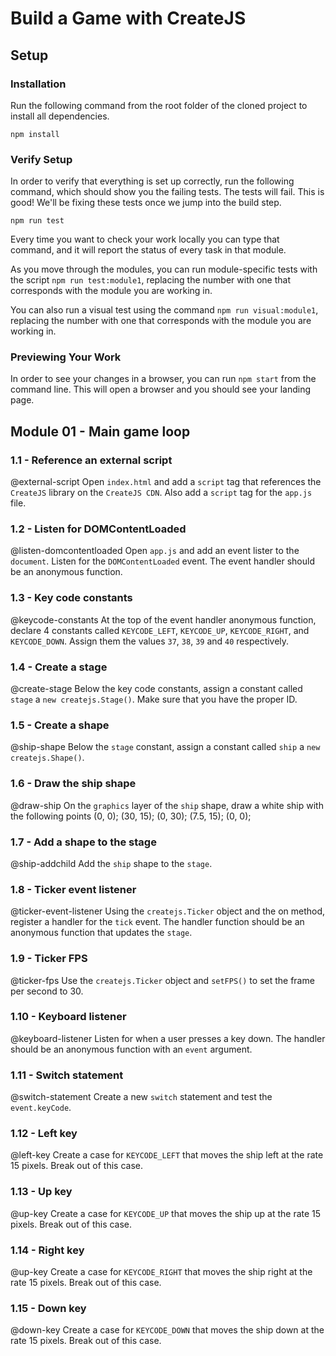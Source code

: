 # Build a Game with CreateJS

## Setup

### Installation

Run the following command from the root folder of the cloned project to install all dependencies.

`npm install`

### Verify Setup

In order to verify that everything is set up correctly, run the following command, which should show you the failing tests. The tests will fail. This is good! We'll be fixing these tests once we jump into the build step.

`npm run test`

Every time you want to check your work locally you can type that command, and it will report the status of every task in that module.

As you move through the modules, you can run module-specific tests with the script `npm run test:module1`, replacing the number with one that corresponds with the module you are working in.

You can also run a visual test using the command `npm run visual:module1`, replacing the number with one that corresponds with the module you are working in.

### Previewing Your Work

In order to see your changes in a browser, you can run `npm start` from the command line. This will open a browser and you should see your landing page.

## Module 01 - Main game loop

### 1.1 - Reference an external script

@external-script Open `index.html` and add a `script` tag that references the `CreateJS` library on the `CreateJS CDN`. Also add a `script` tag for the `app.js` file.

### 1.2 - Listen for DOMContentLoaded

@listen-domcontentloaded Open `app.js` and add an event lister to the `document`. Listen for the `DOMContentLoaded` event. The event handler should be an anonymous function.

### 1.3 - Key code constants

@keycode-constants At the top of the event handler anonymous function, declare 4 constants called `KEYCODE_LEFT`, `KEYCODE_UP`, `KEYCODE_RIGHT`, and `KEYCODE_DOWN`. Assign them the values `37`, `38`, `39` and `40` respectively.

### 1.4 - Create a stage

@create-stage Below the key code constants, assign a constant called `stage` a `new createjs.Stage()`. Make sure that you have the proper ID.

### 1.5 - Create a shape

@ship-shape Below the `stage` constant, assign a constant called `ship` a `new createjs.Shape()`.

### 1.6 - Draw the ship shape

@draw-ship On the `graphics` layer of the `ship` shape, draw a white ship with the following points (0, 0); (30, 15); (0, 30); (7.5, 15); (0, 0);

### 1.7 - Add a shape to the stage

@ship-addchild Add the `ship` shape to the `stage`.

### 1.8 - Ticker event listener

@ticker-event-listener Using the `createjs.Ticker` object and the on method, register a handler for the `tick` event. The handler function should be an anonymous function that updates the `stage`.

### 1.9 - Ticker FPS

@ticker-fps Use the `createjs.Ticker` object and `setFPS()` to set the frame per second to 30.

### 1.10 - Keyboard listener

@keyboard-listener Listen for when a user presses a key down. The handler should be an anonymous function with an `event` argument.

### 1.11 - Switch statement

@switch-statement Create a new `switch` statement and test the `event.keyCode`.

### 1.12 - Left key

@left-key Create a case for `KEYCODE_LEFT` that moves the ship left at the rate 15 pixels. Break out of this case.

### 1.13 - Up key

@up-key Create a case for `KEYCODE_UP` that moves the ship up at the rate 15 pixels. Break out of this case.

### 1.14 - Right key

@up-key Create a case for `KEYCODE_RIGHT` that moves the ship right at the rate 15 pixels. Break out of this case.

### 1.15 - Down key

@down-key Create a case for `KEYCODE_DOWN` that moves the ship down at the rate 15 pixels. Break out of this case.